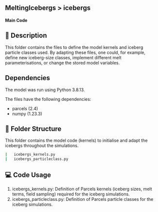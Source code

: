 ## MeltingIcebergs > icebergs

#### Main Code
## :page_with_curl: Description
This folder contains the files to define the model kernels and iceberg particle classes used. By adapting these files, one could, for example, define new iceberg-size classes, implement different melt parameterisations, or change the stored model variables.

## Dependencies
The model was run using Python 3.8.13.

The files have the following dependencies:
* parcels (2.4)
* numpy (1.23.3)


## :file_folder: Folder Structure
This folder contains the model code (kernels) to initialise and adapt the icebergs throughout the simulations.

```bash
|   icebergs_kernels.py
|   icebergs_particleclass.py

```

## :computer: Code Usage
1) icebergs_kernels.py: Definition of Parcels kernels (iceberg sizes, melt terms, field sampling) required for the iceberg simulations.
2) icebergs_particleclass.py: Definition of Parcels particle classes for the iceberg simulations.
